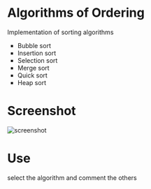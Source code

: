 # Algorithms of Ordering
Implementation of sorting algorithms

<ul type="square">
	<li> Bubble sort </li>
	<li> Insertion sort </li>
	<li> Selection sort </li>
	<li>Merge sort</li>
	<li> Quick sort </li>
	<li> Heap sort </li>
	
</ul>

# Screenshot
![screenshot](https://i.imgur.com/S6ldg2R.png)

# Use
select the algorithm and comment the others
